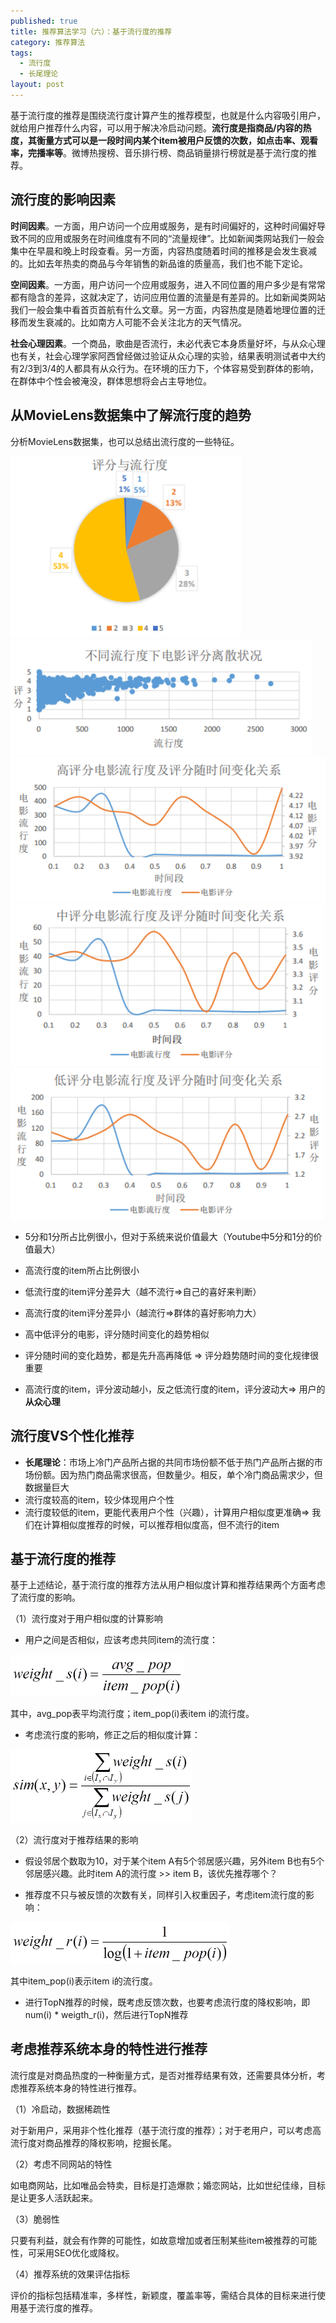 ```yaml
---
published: true
title: 推荐算法学习（六）：基于流行度的推荐
category: 推荐算法
tags: 
  - 流行度
  - 长尾理论
layout: post
---
```


基于流行度的推荐是围绕流行度计算产生的推荐模型，也就是什么内容吸引用户，就给用户推荐什么内容，可以用于解决冷启动问题。**流行度是指商品/内容的热度，其衡量方式可以是一段时间内某个item被用户反馈的次数，如点击率、观看率，完播率等**。微博热搜榜、音乐排行榜、商品销量排行榜就是基于流行度的推荐。

## 流行度的影响因素

**时间因素**。一方面，用户访问一个应用或服务，是有时间偏好的，这种时间偏好导致不同的应用或服务在时间维度有不同的“流量规律”。比如新闻类网站我们一般会集中在早晨和晚上时段查看。另一方面，内容热度随着时间的推移是会发生衰减的。比如去年热卖的商品与今年销售的新品谁的质量高，我们也不能下定论。

**空间因素**。一方面，用户访问一个应用或服务，进入不同位置的用户多少是有常常都有隐含的差异，这就决定了，访问应用位置的流量是有差异的。比如新闻类网站我们一般会集中看首页首航有什么文章。另一方面，内容热度是随着地理位置的迁移而发生衰减的。比如南方人可能不会关注北方的天气情况。

**社会心理因素**。一个商品，歌曲是否流行，未必代表它本身质量好坏，与从众心理也有关，社会心理学家阿西曾经做过验证从众心理的实验，结果表明测试者中大约有2/3到3/4的人都具有从众行为。在环境的压力下，个体容易受到群体的影响，在群体中个性会被淹没，群体思想将会占主导地位。

## 从MovieLens数据集中了解流行度的趋势

分析MovieLens数据集，也可以总结出流行度的一些特征。

<img src="https://raw.githubusercontent.com/Alice1214/alice1214.github.io/master/_posts/image/推荐算法（六）/0.png" alt="0" style="zoom:110%;" />

<img src="https://raw.githubusercontent.com/Alice1214/alice1214.github.io/master/_posts/image/推荐算法（六）/1.png" alt="0" style="zoom:110%;" />

<img src="https://raw.githubusercontent.com/Alice1214/alice1214.github.io/master/_posts/image/推荐算法（六）/2.png" alt="0" style="zoom:110%;" />

<img src="https://raw.githubusercontent.com/Alice1214/alice1214.github.io/master/_posts/image/推荐算法（六）/3.png" alt="0" style="zoom:110%;" />

<img src="https://raw.githubusercontent.com/Alice1214/alice1214.github.io/master/_posts/image/推荐算法（六）/4.png" alt="0" style="zoom:110%;" />

* 5分和1分所占比例很小，但对于系统来说价值最大（Youtube中5分和1分的价值最大）

* 高流行度的item所占比例很小

* 低流行度的item评分差异大（越不流行=>自己的喜好来判断）

* 高流行度的item评分差异小（越流行=>群体的喜好影响力大）

* 高中低评分的电影，评分随时间变化的趋势相似

* 评分随时间的变化趋势，都是先升高再降低 => 评分趋势随时间的变化规律很重要

* 高流行度的item，评分波动越小，反之低流行度的item，评分波动大=> 用户的**从众心理**

## 流行度VS个性化推荐

* **长尾理论**：市场上冷门产品所占据的共同市场份额不低于热门产品所占据的市场份额。因为热门商品需求很高，但数量少。相反，单个冷门商品需求少，但数据量巨大
* 流行度较高的item，较少体现用户个性
* 流行度较低的item，更能代表用户个性（兴趣），计算用户相似度更准确=> 我们在计算相似度推荐的时候，可以推荐相似度高，但不流行的item

## 基于流行度的推荐

基于上述结论，基于流行度的推荐方法从用户相似度计算和推荐结果两个方面考虑了流行度的影响。

（1）流行度对于用户相似度的计算影响

* 用户之间是否相似，应该考虑共同item的流行度：

<img src="https://raw.githubusercontent.com/Alice1214/alice1214.github.io/master/_posts/image/推荐算法（六）/5.png" alt="0" style="zoom:50%;" />

其中，avg_pop表平均流行度；item_pop(i)表item i的流行度。

* 考虑流行度的影响，修正之后的相似度计算：

<img src="https://raw.githubusercontent.com/Alice1214/alice1214.github.io/master/_posts/image/推荐算法（六）/6.png" alt="0" style="zoom:50%;" />

（2）流行度对于推荐结果的影响

* 假设邻居个数取为10，对于某个item A有5个邻居感兴趣，另外item B也有5个邻居感兴趣。此时item A的流行度 >> item B，该优先推荐哪个？

* 推荐度不只与被反馈的次数有关，同样引入权重因子，考虑item流行度的影响：

<img src="https://raw.githubusercontent.com/Alice1214/alice1214.github.io/master/_posts/image/推荐算法（六）/7.png" alt="0" style="zoom:50%;" />

其中item_pop(i)表示item i的流行度。

* 进行TopN推荐的时候，既考虑反馈次数，也要考虑流行度的降权影响，即 num(i) * weigth_r(i)，然后进行TopN推荐

## 考虑推荐系统本身的特性进行推荐

流行度是对商品热度的一种衡量方式，是否对推荐结果有效，还需要具体分析，考虑推荐系统本身的特性进行推荐。

（1）冷启动，数据稀疏性

对于新用户，采用非个性化推荐（基于流行度的推荐）；对于老用户，可以考虑高流行度对商品推荐的降权影响，挖掘长尾。

（2）考虑不同网站的特性

如电商网站，比如唯品会特卖，目标是打造爆款；婚恋网站，比如世纪佳缘，目标是让更多人活跃起来。

（3）脆弱性

只要有利益，就会有作弊的可能性，如故意增加或者压制某些item被推荐的可能性，可采用SEO优化或降权。

（4）推荐系统的效果评估指标

评价的指标包括精准率，多样性，新颖度，覆盖率等，需结合具体的目标来进行使用基于流行度的推荐。